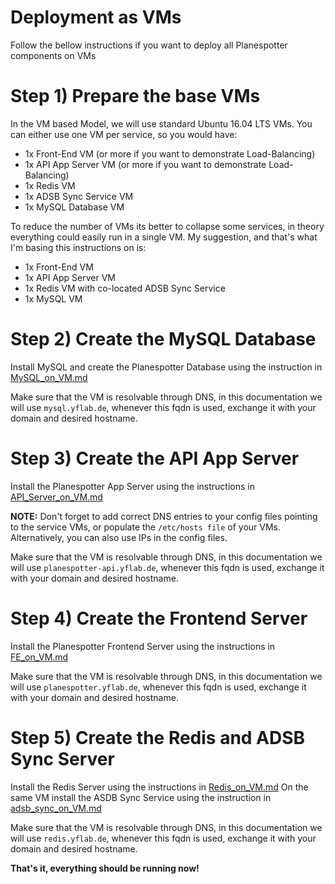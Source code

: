 Deployment as VMs
=================
Follow the bellow instructions if you want to deploy all Planespotter components on VMs

# Step 1) Prepare the base VMs
In the VM based Model, we will use standard Ubuntu 16.04 LTS VMs.
You can either use one VM per service, so you would have:
- 1x Front-End VM (or more if you want to demonstrate Load-Balancing)
- 1x API App Server VM (or more if you want to demonstrate Load-Balancing)
- 1x Redis VM
- 1x ADSB Sync Service VM
- 1x MySQL Database VM

To reduce the number of VMs its better to collapse some services, in theory everything could easily run in a single VM.
My suggestion, and that's what I'm basing this instructions on is:

- 1x Front-End VM
- 1x API App Server VM
- 1x Redis VM with co-located ADSB Sync Service
- 1x MySQL VM


# Step 2) Create the MySQL Database
Install MySQL and create the Planespotter Database using the instruction in [MySQL_on_VM.md](MySQL_on_VM.md)

Make sure that the VM is resolvable through DNS, in this documentation we will use `mysql.yflab.de`, whenever this fqdn is used, exchange it with your domain and desired hostname.


# Step 3) Create the API App Server
Install the Planespotter App Server using the instructions in [API_Server_on_VM.md](API_Server_on_VM.md)

__NOTE:__ Don't forget to add correct DNS entries to your config files pointing to the service VMs, or populate the `/etc/hosts file` of your VMs. Alternatively, you can also use IPs in the config files.

Make sure that the VM is resolvable through DNS, in this documentation we will use `planespotter-api.yflab.de`, whenever this fqdn is used, exchange it with your domain and desired hostname.

# Step 4) Create the Frontend Server
Install the Planespotter Frontend Server using the instructions in [FE_on_VM.md](FE_on_VM.md)

Make sure that the VM is resolvable through DNS, in this documentation we will use `planespotter.yflab.de`, whenever this fqdn is used, exchange it with your domain and desired hostname.

# Step 5) Create the Redis and ADSB Sync Server
Install the Redis Server using the instructions in [Redis_on_VM.md](Redis_on_VM.md)
On the same VM install the ASDB Sync Service using the instruction in [adsb_sync_on_VM.md](adsb_sync_on_VM.md)

Make sure that the VM is resolvable through DNS, in this documentation we will use `redis.yflab.de`, whenever this fqdn is used, exchange it with your domain and desired hostname.

__That's it, everything should be running now!__